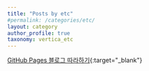 ```yaml
---
title: "Posts by etc"
#permalink: /categories/etc/
layout: category
author_profile: true
taxonomy: vertica_etc
---
```



[GitHub Pages 블로그 따라하기](https://devinlife.com/howto/){:target="_blank"}  



